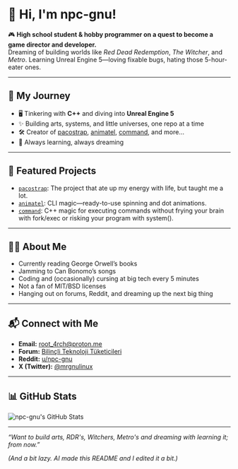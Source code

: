 # 👋 Hi, I'm npc-gnu!

🎮 **High school student & hobby programmer on a quest to become a game director and developer.**  
Dreaming of building worlds like *Red Dead Redemption*, *The Witcher*, and *Metro*. Learning Unreal Engine 5—loving fixable bugs, hating those 5-hour-eater ones.

---

## 🚀 My Journey

- 🖥️ Tinkering with **C++** and diving into **Unreal Engine 5**
- ✨ Building arts, systems, and little universes, one repo at a time
- 🛠️ Creator of [pacostrap](https://github.com/npc-gnu/pacostrap), [animatel](https://github.com/npc-gnu/animatel), [command](https://github.com/npc-gnu/command), and more...
- 🌱 Always learning, always dreaming

---

## 🌟 Featured Projects

- [`pacostrap`](https://github.com/npc-gnu/pacostrap): The project that ate up my energy with life, but taught me a lot.
- [`animatel`](https://github.com/npc-gnu/animatel): CLI magic—ready-to-use spinning and dot animations.
- [`command`](https://github.com/npc-gnu/command): C++ magic for executing commands without frying your brain with fork/exec or risking your program with system().

---

## 🧑‍💻 About Me

- Currently reading George Orwell’s books
- Jamming to Can Bonomo’s songs
- Coding and (occasionally) cursing at big tech every 5 minutes
- Not a fan of MIT/BSD licenses  
- Hanging out on forums, Reddit, and dreaming up the next big thing

---

## 📬 Connect with Me

- **Email:** root_4rch@proton.me
- **Forum:** [Bilinçli Teknoloji Tüketicileri](https://btt.community/u/hackertux/summar)
- **Reddit:** [u/npc-gnu](https://www.reddit.com/user/npc-gnu/)
- **X (Twitter):** [@mrgnulinux](https://x.com/mrgnulinux)

---

## 📊 GitHub Stats

![npc-gnu's GitHub Stats](https://github-readme-stats.vercel.app/api?username=npc-gnu&show_icons=true&theme=tokyonight)

---

*“Want to build arts, RDR's, Witchers, Metro's and dreaming with learning it; from now.”*

*(And a bit lazy. AI made this README and I edited it a bit.)*
